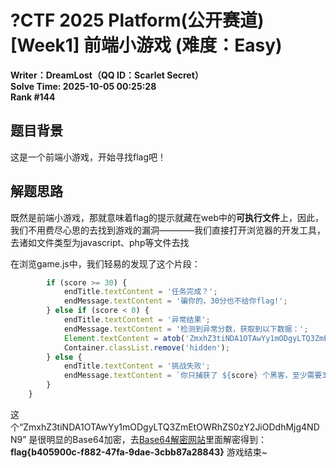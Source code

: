 # ?CTF 2025 Platform(公开赛道) [Week1] 前端小游戏 (难度：Easy)
**Writer：DreamLost（QQ ID：Scarlet Secret）**<br>
**Solve Time: 2025-10-05 00:25:28**<br>
**Rank #144**<br>
## 题目背景
这是一个前端小游戏，开始寻找flag吧！<br>

## 解题思路
既然是前端小游戏，那就意味着flag的提示就藏在web中的**可执行文件**上，因此，我们不用费尽心思的去找到游戏的漏洞————我们直接打开浏览器的开发工具，去诸如文件类型为javascript、php等文件去找

在浏览game.js中，我们轻易的发现了这个片段：
```javascript
        if (score >= 30) {
            endTitle.textContent = '任务完成？';
            endMessage.textContent = '骗你的，30分也不给你flag!';
        } else if (score < 0) {
            endTitle.textContent = '异常结果';
            endMessage.textContent = '检测到异常分数，获取到以下数据：';
            Element.textContent = atob('ZmxhZ3tiNDA1OTAwYy1mODgyLTQ3ZmEtOWRhZS0zY2JiODdhMjg4NDN9');
            Container.classList.remove('hidden');
        } else {
            endTitle.textContent = '挑战失败';
            endMessage.textContent = `你只捕获了 ${score} 个黑客，至少需要30个！`;
        }
    }

```

这个“ZmxhZ3tiNDA1OTAwYy1mODgyLTQ3ZmEtOWRhZS0zY2JiODdhMjg4NDN9” 是很明显的Base64加密，去[Base64解密网站](https://www.toolhelper.cn/EncodeDecode/Base64 "Base64解密")里面解密得到：
**flag{b405900c-f882-47fa-9dae-3cbb87a28843}**
游戏结束~
